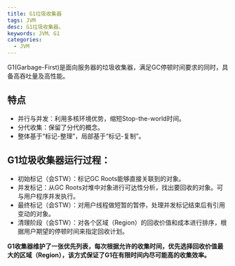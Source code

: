 ```yaml
---
title: G1垃圾收集器
tags: JVM
desc: G1垃圾收集器。
keywords: JVM、G1
categories:
  - JVM
---
```


G1(Garbage-First)是面向服务器的垃圾收集器，满足GC停顿时间要求的同时，具备高吞吐量及高性能。

<!-- more -->

## 特点

- 并行与并发：利用多核环境优势，缩短Stop-the-world时间。
- 分代收集：保留了分代的概念。
- 整体基于“标记-整理”，局部基于“标记-复制”。

## G1垃圾收集器运行过程：

- 初始标记（会STW）：标记GC Roots能够直接关联到的对象。
- 并发标记：从GC Roots对堆中对象进行可达性分析，找出要回收的对象。可与用户程序并发执行。
- 最终标记（会STW）：对用户线程做短暂的暂停，处理并发标记结束后有引用变动的对象。
- 清理阶段（会STW）：对各个区域（Region）的回收价值和成本进行排序，根据用户期望的停顿时间来指定回收计划。

**G1收集器维护了一张优先列表，每次根据允许的收集时间，优先选择回收价值最大的区域（Region），该方式保证了G1在有限时间内尽可能高的收集效率。**
